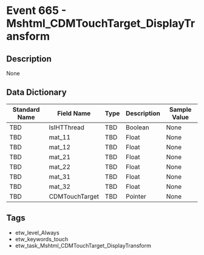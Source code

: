 # Event 665 - Mshtml_CDMTouchTarget_DisplayTransform

## Description
None

## Data Dictionary
|Standard Name|Field Name|Type|Description|Sample Value|
|---|---|---|---|---|
|TBD|IsIHTThread|TBD|Boolean|None|None|
|TBD|mat_11|TBD|Float|None|None|
|TBD|mat_12|TBD|Float|None|None|
|TBD|mat_21|TBD|Float|None|None|
|TBD|mat_22|TBD|Float|None|None|
|TBD|mat_31|TBD|Float|None|None|
|TBD|mat_32|TBD|Float|None|None|
|TBD|CDMTouchTarget|TBD|Pointer|None|None|

## Tags
* etw_level_Always
* etw_keywords_touch
* etw_task_Mshtml_CDMTouchTarget_DisplayTransform